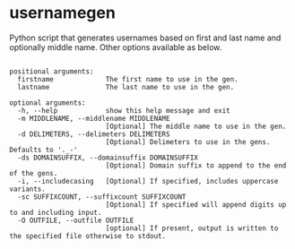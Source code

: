 # usernamegen

Python script that generates usernames based on first and last name and optionally middle name. Other options available as below.

```usage: usernamegen.py [-h] [-m MIDDLENAME] [-d DELIMETERS] [-ds DOMAINSUFFIX] [-i] [-sc SUFFIXCOUNT] [-O OUTFILE] firstname lastname

positional arguments:
  firstname             The first name to use in the gen.
  lastname              The last name to use in the gen.

optional arguments:
  -h, --help            show this help message and exit
  -m MIDDLENAME, --middlename MIDDLENAME
                        [Optional] The middle name to use in the gen.
  -d DELIMETERS, --delimeters DELIMETERS
                        [Optional] Delimeters to use in the gens. Defaults to '._-'
  -ds DOMAINSUFFIX, --domainsuffix DOMAINSUFFIX
                        [Optional] Domain suffix to append to the end of the gens.
  -i, --includecasing   [Optional] If specified, includes uppercase variants.
  -sc SUFFIXCOUNT, --suffixcount SUFFIXCOUNT
                        [Optional] If specified will append digits up to and including input.
  -O OUTFILE, --outfile OUTFILE
                        [optional] If present, output is written to the specified file otherwise to stdout.
 ```
